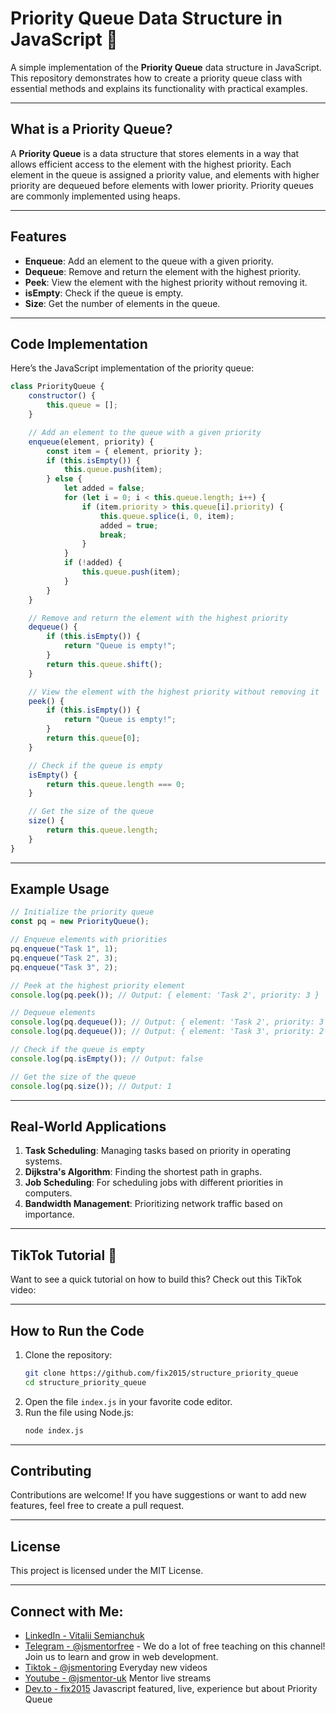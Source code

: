 # Priority Queue Data Structure in JavaScript 🚀  

A simple implementation of the **Priority Queue** data structure in JavaScript. This repository demonstrates how to create a priority queue class with essential methods and explains its functionality with practical examples.  

---

## What is a Priority Queue?  
A **Priority Queue** is a data structure that stores elements in a way that allows efficient access to the element with the highest priority. Each element in the queue is assigned a priority value, and elements with higher priority are dequeued before elements with lower priority. Priority queues are commonly implemented using heaps.  

---

## Features  
- **Enqueue**: Add an element to the queue with a given priority.  
- **Dequeue**: Remove and return the element with the highest priority.  
- **Peek**: View the element with the highest priority without removing it.  
- **isEmpty**: Check if the queue is empty.  
- **Size**: Get the number of elements in the queue.  

---

## Code Implementation  

Here’s the JavaScript implementation of the priority queue:  

```javascript
class PriorityQueue {
    constructor() {
        this.queue = [];
    }

    // Add an element to the queue with a given priority
    enqueue(element, priority) {
        const item = { element, priority };
        if (this.isEmpty()) {
            this.queue.push(item);
        } else {
            let added = false;
            for (let i = 0; i < this.queue.length; i++) {
                if (item.priority > this.queue[i].priority) {
                    this.queue.splice(i, 0, item);
                    added = true;
                    break;
                }
            }
            if (!added) {
                this.queue.push(item);
            }
        }
    }

    // Remove and return the element with the highest priority
    dequeue() {
        if (this.isEmpty()) {
            return "Queue is empty!";
        }
        return this.queue.shift();
    }

    // View the element with the highest priority without removing it
    peek() {
        if (this.isEmpty()) {
            return "Queue is empty!";
        }
        return this.queue[0];
    }

    // Check if the queue is empty
    isEmpty() {
        return this.queue.length === 0;
    }

    // Get the size of the queue
    size() {
        return this.queue.length;
    }
}
```

---

## Example Usage  

```javascript
// Initialize the priority queue
const pq = new PriorityQueue();

// Enqueue elements with priorities
pq.enqueue("Task 1", 1);
pq.enqueue("Task 2", 3);
pq.enqueue("Task 3", 2);

// Peek at the highest priority element
console.log(pq.peek()); // Output: { element: 'Task 2', priority: 3 }

// Dequeue elements
console.log(pq.dequeue()); // Output: { element: 'Task 2', priority: 3 }
console.log(pq.dequeue()); // Output: { element: 'Task 3', priority: 2 }

// Check if the queue is empty
console.log(pq.isEmpty()); // Output: false

// Get the size of the queue
console.log(pq.size()); // Output: 1
```

---

## Real-World Applications  
1. **Task Scheduling**: Managing tasks based on priority in operating systems.  
2. **Dijkstra's Algorithm**: Finding the shortest path in graphs.  
3. **Job Scheduling**: For scheduling jobs with different priorities in computers.  
4. **Bandwidth Management**: Prioritizing network traffic based on importance.  

---

## TikTok Tutorial 🎥  
Want to see a quick tutorial on how to build this? Check out this TikTok video:  
[]()  

---

## How to Run the Code  
1. Clone the repository:  
   ```bash
   git clone https://github.com/fix2015/structure_priority_queue
   cd structure_priority_queue
   ```
2. Open the file `index.js` in your favorite code editor.  
3. Run the file using Node.js:  
   ```bash
   node index.js
   ```

---

## Contributing  
Contributions are welcome! If you have suggestions or want to add new features, feel free to create a pull request.  

---

## License  
This project is licensed under the MIT License.  

---

## Connect with Me:
- [LinkedIn - Vitalii Semianchuk](https://www.linkedin.com/in/vitalii-semianchuk-9812a786/)
- [Telegram - @jsmentorfree](https://t.me/jsmentorfree) - We do a lot of free teaching on this channel! Join us to learn and grow in web development.
- [Tiktok - @jsmentoring](https://www.tiktok.com/@jsmentoring) Everyday new videos
- [Youtube - @jsmentor-uk](https://www.youtube.com/@jsmentor-uk) Mentor live streams
- [Dev.to - fix2015](https://dev.to/fix2015) Javascript featured, live, experience but about Priority Queue
